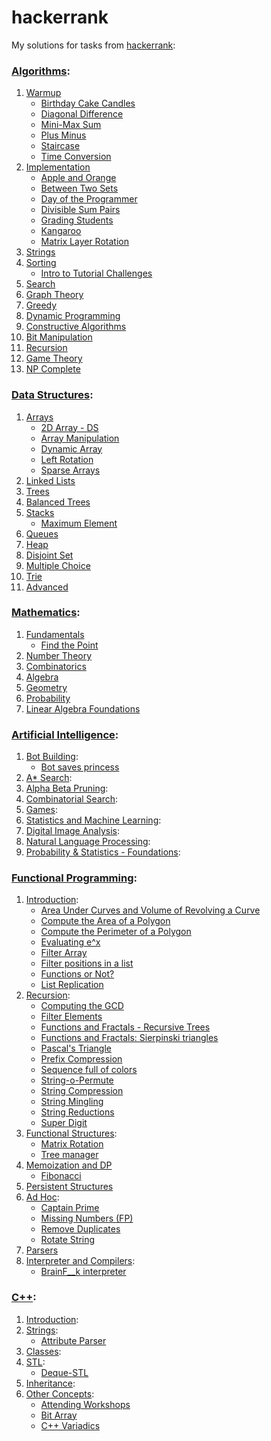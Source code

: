 # hackerrank
My solutions for tasks from [hackerrank](https://www.hackerrank.com/):
### [Algorithms](https://www.hackerrank.com/domains/algorithms):
1. [Warmup](https://www.hackerrank.com/domains/algorithms/warmup)
   * [Birthday Cake Candles](https://www.hackerrank.com/challenges/birthday-cake-candles)
   * [Diagonal Difference](https://www.hackerrank.com/challenges/diagonal-difference)
   * [Mini-Max Sum](https://www.hackerrank.com/challenges/mini-max-sum)
   * [Plus Minus](https://www.hackerrank.com/challenges/plus-minus)
   * [Staircase](https://www.hackerrank.com/challenges/staircase)
   * [Time Conversion](https://www.hackerrank.com/challenges/time-conversion)
2. [Implementation](https://www.hackerrank.com/domains/algorithms/implementation)
   * [Apple and Orange](https://www.hackerrank.com/challenges/apple-and-orange)
   * [Between Two Sets](https://www.hackerrank.com/challenges/between-two-sets)
   * [Day of the Programmer](https://www.hackerrank.com/challenges/day-of-the-programmer)
   * [Divisible Sum Pairs](https://www.hackerrank.com/challenges/divisible-sum-pairs)
   * [Grading Students](https://www.hackerrank.com/challenges/grading)
   * [Kangaroo](https://www.hackerrank.com/challenges/kangaroo)
   * [Matrix Layer Rotation](https://www.hackerrank.com/challenges/matrix-rotation-algo)
3. [Strings](https://www.hackerrank.com/domains/algorithms/strings)
4. [Sorting](https://www.hackerrank.com/domains/algorithms/arrays-and-sorting)
   * [Intro to Tutorial Challenges](https://www.hackerrank.com/challenges/tutorial-intro)
5. [Search](https://www.hackerrank.com/domains/algorithms/search)
6. [Graph Theory](https://www.hackerrank.com/domains/algorithms/graph-theory)
7. [Greedy](https://www.hackerrank.com/domains/algorithms/greedy)
8. [Dynamic Programming](https://www.hackerrank.com/domains/algorithms/dynamic-programming)
9. [Constructive Algorithms](https://www.hackerrank.com/domains/algorithms/constructive-algorithms)
10. [Bit Manipulation](https://www.hackerrank.com/domains/algorithms/bit-manipulation)
11. [Recursion](https://www.hackerrank.com/domains/algorithms/recursion)
12. [Game Theory](https://www.hackerrank.com/domains/algorithms/game-theory)
13. [NP Complete](https://www.hackerrank.com/domains/algorithms/np-complete-problems)

### [Data Structures](https://www.hackerrank.com/domains/data-structures):
1. [Arrays](https://www.hackerrank.com/domains/data-structures/arrays)
   * [2D Array - DS](https://www.hackerrank.com/challenges/2d-array)
   * [Array Manipulation](https://www.hackerrank.com/challenges/crush)
   * [Dynamic Array](https://www.hackerrank.com/challenges/dynamic-array)
   * [Left Rotation](https://www.hackerrank.com/challenges/array-left-rotation)
   * [Sparse Arrays](https://www.hackerrank.com/challenges/sparse-arrays)
2. [Linked Lists](https://www.hackerrank.com/domains/data-structures/linked-lists)
3. [Trees](https://www.hackerrank.com/domains/data-structures/trees)
4. [Balanced Trees](https://www.hackerrank.com/domains/data-structures/balanced-trees)
5. [Stacks](https://www.hackerrank.com/domains/data-structures/stacks)
   * [Maximum Element](https://www.hackerrank.com/challenges/maximum-element)
6. [Queues](https://www.hackerrank.com/domains/data-structures/queues)
7. [Heap](https://www.hackerrank.com/domains/data-structures/heap)
8. [Disjoint Set](https://www.hackerrank.com/domains/data-structures/disjoint-set)
9. [Multiple Choice](https://www.hackerrank.com/domains/data-structures/multiple-choice)
10. [Trie](https://www.hackerrank.com/domains/data-structures/trie)
11. [Advanced](https://www.hackerrank.com/domains/data-structures/data-structures)

### [Mathematics](https://www.hackerrank.com/domains/mathematics):
1. [Fundamentals](https://www.hackerrank.com/domains/mathematics/fundamentals)
   * [Find the Point](https://www.hackerrank.com/challenges/find-point)
2. [Number Theory](https://www.hackerrank.com/domains/mathematics/number-theory)
3. [Combinatorics](https://www.hackerrank.com/domains/mathematics/combinatorics)
4. [Algebra](https://www.hackerrank.com/domains/mathematics/algebra)
5. [Geometry](https://www.hackerrank.com/domains/mathematics/geometry)
6. [Probability](https://www.hackerrank.com/domains/mathematics/probability)
7. [Linear Algebra Foundations](https://www.hackerrank.com/domains/mathematics/linear-algebra-foundations)

### [Artificial Intelligence](https://www.hackerrank.com/domains/ai):
1. [Bot Building](https://www.hackerrank.com/domains/ai/introduction):
   * [Bot saves princess](https://www.hackerrank.com/challenges/saveprincess)
2. [A* Search](https://www.hackerrank.com/domains/ai/astar-search):
3. [Alpha Beta Pruning](https://www.hackerrank.com/domains/ai/alpha-beta-pruning):
4. [Combinatorial Search](https://www.hackerrank.com/domains/ai/combinatorial-search-theory):
5. [Games](https://www.hackerrank.com/domains/ai/richman-games):
6. [Statistics and Machine Learning](https://www.hackerrank.com/domains/ai/machine-learning):
7. [Digital Image Analysis](https://www.hackerrank.com/domains/ai/image-analysis):
8. [Natural Language Processing](https://www.hackerrank.com/domains/ai/nlp):
9. [Probability & Statistics - Foundations](https://www.hackerrank.com/domains/ai/statistics-foundations):

### [Functional Programming](https://www.hackerrank.com/domains/fp):
1. [Introduction](https://www.hackerrank.com/domains/fp/intro):
   * [Area Under Curves and Volume of Revolving a Curve](https://www.hackerrank.com/challenges/area-under-curves-and-volume-of-revolving-a-curv)
   * [Compute the Area of a Polygon](https://www.hackerrank.com/challenges/lambda-march-compute-the-area-of-a-polygon)
   * [Compute the Perimeter of a Polygon](https://www.hackerrank.com/challenges/lambda-march-compute-the-perimeter-of-a-polygon)
   * [Evaluating e^x](https://www.hackerrank.com/challenges/eval-ex)
   * [Filter Array](https://www.hackerrank.com/challenges/fp-filter-array)
   * [Filter positions in a list](https://www.hackerrank.com/challenges/fp-filter-positions-in-a-list)
   * [Functions or Not?](https://www.hackerrank.com/challenges/functions-or-not)
   * [List Replication](https://www.hackerrank.com/challenges/fp-list-replication)
2. [Recursion](https://www.hackerrank.com/domains/fp/recursion):
   * [Computing the GCD](https://www.hackerrank.com/challenges/functional-programming-warmups-in-recursion---gcd)
   * [Filter Elements](https://www.hackerrank.com/challenges/filter-elements)
   * [Functions and Fractals - Recursive Trees](https://www.hackerrank.com/challenges/fractal-trees)
   * [Functions and Fractals: Sierpinski triangles](https://www.hackerrank.com/challenges/functions-and-fractals-sierpinski-triangles)
   * [Pascal's Triangle](https://www.hackerrank.com/challenges/pascals-triangle)
   * [Prefix Compression](https://www.hackerrank.com/challenges/prefix-compression)
   * [Sequence full of colors](https://www.hackerrank.com/challenges/sequence-full-of-colors)
   * [String-o-Permute](https://www.hackerrank.com/challenges/string-o-permute)
   * [String Compression](https://www.hackerrank.com/challenges/string-compression)
   * [String Mingling](https://www.hackerrank.com/challenges/string-mingling)
   * [String Reductions](https://www.hackerrank.com/challenges/string-reductions)
   * [Super Digit](https://www.hackerrank.com/challenges/super-digit)
3. [Functional Structures](https://www.hackerrank.com/domains/fp/ds):
   * [Matrix Rotation](https://www.hackerrank.com/challenges/matrix-rotation)
   * [Tree manager](https://www.hackerrank.com/challenges/tree-manager)
4. [Memoization and DP](https://www.hackerrank.com/domains/fp/dp)
   * [Fibonacci](https://www.hackerrank.com/challenges/fibonacci-fp)
5. [Persistent Structures](https://www.hackerrank.com/domains/fp/persistent-ds)
6. [Ad Hoc](https://www.hackerrank.com/domains/fp/misc):
   * [Captain Prime](https://www.hackerrank.com/challenges/captain-prime)
   * [Missing Numbers (FP)](https://www.hackerrank.com/challenges/missing-numbers-fp)
   * [Remove Duplicates](https://www.hackerrank.com/challenges/remove-duplicates)
   * [Rotate String](https://www.hackerrank.com/challenges/rotate-string)
7. [Parsers](https://www.hackerrank.com/domains/fp/parsers)
8. [Interpreter and Compilers](https://www.hackerrank.com/domains/fp/compilers):
   * [BrainF__k interpreter](https://www.hackerrank.com/challenges/brainf-k-interpreter-fp)

### [C++](https://www.hackerrank.com/domains/cpp):
1. [Introduction](https://www.hackerrank.com/domains/cpp/cpp-introduction):
2. [Strings](https://www.hackerrank.com/domains/cpp/cpp-strings):
   * [Attribute Parser](https://www.hackerrank.com/challenges/attribute-parser)
3. [Classes](https://www.hackerrank.com/domains/cpp/classes):
4. [STL](https://www.hackerrank.com/domains/cpp/stl):
   * [Deque-STL](https://www.hackerrank.com/challenges/deque-stl)
5. [Inheritance](https://www.hackerrank.com/domains/cpp/inheritance):
6. [Other Concepts](https://www.hackerrank.com/domains/cpp/other-concepts):
   * [Attending Workshops](https://www.hackerrank.com/challenges/attending-workshops)
   * [Bit Array](https://www.hackerrank.com/challenges/bitset-1)
   * [C++ Variadics](https://www.hackerrank.com/challenges/cpp-variadics)

